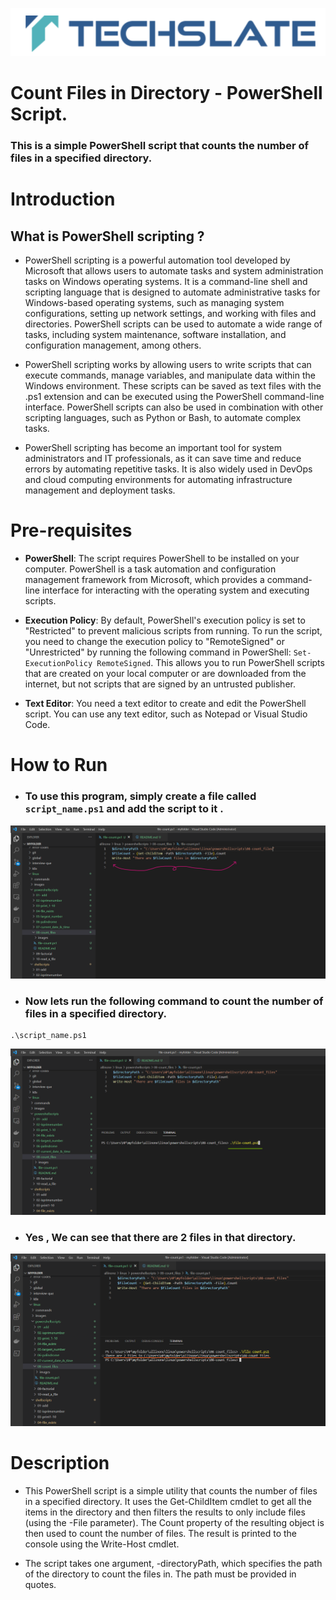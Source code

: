 
![TechSlate](../../../global/images/ts.png)

# Count Files in Directory - PowerShell Script.

### This is a simple PowerShell script that counts the number of files in a specified directory.

# Introduction

## What is PowerShell scripting ?

- PowerShell scripting is a powerful automation tool developed by Microsoft that allows users to automate tasks and system administration tasks on Windows operating systems. It is a command-line shell and scripting language that is designed to automate administrative tasks for Windows-based operating systems, such as managing system configurations, setting up network settings, and working with files and directories. PowerShell scripts can be used to automate a wide range of tasks, including system maintenance, software installation, and configuration management, among others.

- PowerShell scripting works by allowing users to write scripts that can execute commands, manage variables, and manipulate data within the Windows environment. These scripts can be saved as text files with the .ps1 extension and can be executed using the PowerShell command-line interface. PowerShell scripts can also be used in combination with other scripting languages, such as Python or Bash, to automate complex tasks.

- PowerShell scripting has become an important tool for system administrators and IT professionals, as it can save time and reduce errors by automating repetitive tasks. It is also widely used in DevOps and cloud computing environments for automating infrastructure management and deployment tasks.


# Pre-requisites

- **PowerShell**: The script requires PowerShell to be installed on your computer. PowerShell is a task automation and configuration management framework from Microsoft, which provides a command-line interface for interacting with the operating system and executing scripts.

- **Execution Policy**: By default, PowerShell's execution policy is set to "Restricted" to prevent malicious scripts from running. To run the script, you need to change the execution policy to "RemoteSigned" or "Unrestricted" by running the following command in PowerShell: `Set-ExecutionPolicy RemoteSigned`. This allows you to run PowerShell scripts that are created on your local computer or are downloaded from the internet, but not scripts that are signed by an untrusted publisher.

- **Text Editor**: You need a text editor to create and edit the PowerShell script. You can use any text editor, such as Notepad or Visual Studio Code.

# How to Run

- ### To use this program, simply create a file called  `script_name.ps1` and add the script to it .

![script](images/script.png)


- ### Now lets run the following command to count the number of files in a specified directory.

```
.\script_name.ps1

```

![script](images/print.png)


- ### Yes , We can see that there are 2 files in that directory.

![script](images/output.png)




# Description

- This PowerShell script is a simple utility that counts the number of files in a specified directory. It uses the Get-ChildItem cmdlet to get all the items in the directory and then filters the results to only include files (using the -File parameter). The Count property of the resulting object is then used to count the number of files. The result is printed to the console using the Write-Host cmdlet.

- The script takes one argument, -directoryPath, which specifies the path of the directory to count the files in. The path must be provided in quotes.


